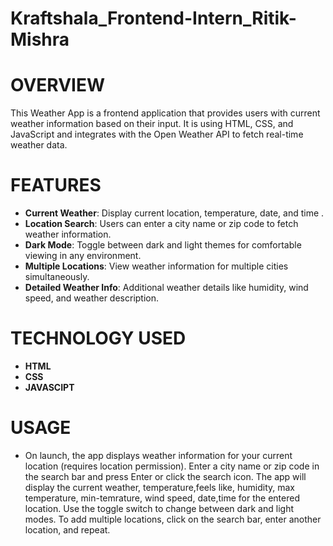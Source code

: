 # Kraftshala_Frontend-Intern_Ritik-Mishra
# OVERVIEW
This Weather App is a frontend application that provides users with current weather information based on their input. It is using HTML, CSS, and JavaScript and integrates with the Open Weather API to fetch real-time weather data.
# FEATURES
- **Current Weather**: Display current location, temperature, date, and time .
- **Location Search**: Users can enter a city name or zip code to fetch weather information.
- **Dark Mode**: Toggle between dark and light themes for comfortable viewing in any environment.
- **Multiple Locations**: View weather information for multiple cities simultaneously.
- **Detailed Weather Info**: Additional weather details like humidity, wind speed, and weather description.
# TECHNOLOGY USED
- **HTML**
- **CSS**
- **JAVASCIPT**
# USAGE
* On launch, the app displays weather information for your current location (requires location permission).
Enter a city name or zip code in the search bar and press Enter or click the search icon.
The app will display the current weather, temperature,feels like, humidity, max temperature, min-temrature, wind speed, date,time for the entered location.
Use the toggle switch to change between dark and light modes.
To add multiple locations, click on the search bar, enter another location, and repeat.
